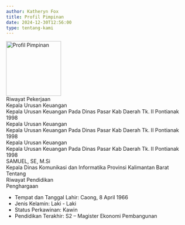 ```yaml
---
author: Katheryn Fox
title: Profil Pimpinan
date: 2024-12-30T12:56:00
type: tentang-kami
---
```

<div class="max-w-4xl mx-auto bg-white rounded-lg overflow-hidden">
        <div class="flex">
            <div class="w-1/3 p-4">
                <img alt="Profil Pimpinan" class="w-full rounded-lg mb-4" height="150" src="/images/pimpinanfix.png" width="150"/>
                <div class="text-center text-lg font-semibold text-green-600 mb-2">
                    Riwayat Pekerjaan
                </div>
                <div class="border-t-2 border-green-600 mb-4"></div>
                <div class="bg-white p-4 rounded-lg shadow space-y-4">
                    <div>
                        <div class="text-sm font-semibold">Kepala Urusan Keuangan</div>
                        <div class="text-xs text-gray-500">Kepala Urusan Keuangan Pada Dinas Pasar Kab Daerah Tk. II Pontianak</div>
                        <div class="text-xs text-green-600 mt-2">1998</div>
                    </div>
                    <div>
                        <div class="text-sm font-semibold">Kepala Urusan Keuangan</div>
                        <div class="text-xs text-gray-500">Kepala Urusan Keuangan Pada Dinas Pasar Kab Daerah Tk. II Pontianak</div>
                        <div class="text-xs text-green-600 mt-2">1998</div>
                    </div>
                    <div>
                        <div class="text-sm font-semibold">Kepala Urusan Keuangan</div>
                        <div class="text-xs text-gray-500">Kepala Urusan Keuangan Pada Dinas Pasar Kab Daerah Tk. II Pontianak</div>
                        <div class="text-xs text-green-600 mt-2">1998</div>
                    </div>
                </div>
            </div>
            <div class="w-2/3 p-6">
                <div class="text-2xl font-bold text-green-600">SAMUEL, SE, M.Si</div>
                <div class="text-sm text-gray-600 mb-4">Kepala Dinas Komunikasi dan Informatika Provinsi Kalimantan Barat</div>
                <div class="flex items-center space-x-4 mb-4">
                    <div class="flex items-center space-x-2 text-green-600">
                        <i class="fas fa-info-circle"></i>
                        <span class="font-semibold">Tentang</span>
                    </div>
                    <div class="flex items-center space-x-2 text-gray-400">
                        <i class="fas fa-graduation-cap"></i>
                        <span class="font-semibold">Riwayat Pendidikan</span>
                    </div>
                    <div class="flex items-center space-x-2 text-gray-400">
                        <i class="fas fa-trophy"></i>
                        <span class="font-semibold">Penghargaan</span>
                    </div>
                </div>
                <div class="border-t-2 border-green-600 mb-4"></div>
                <div class="bg-gray-100 p-4 rounded-lg shadow">
                    <ul class="list-disc list-inside space-y-2">
                        <li><span class="font-semibold">Tempat dan Tanggal Lahir:</span> Caong, 8 April 1966</li>
                        <li><span class="font-semibold">Jenis Kelamin:</span> <i class="fas fa-mars"></i> Laki - Laki</li>
                        <li><span class="font-semibold">Status Perkawinan:</span> Kawin</li>
                        <li><span class="font-semibold">Pendidikan Terakhir:</span> S2 – Magister Ekonomi Pembangunan</li>
                    </ul>
                </div>
            </div>
        </div>
    </div>
